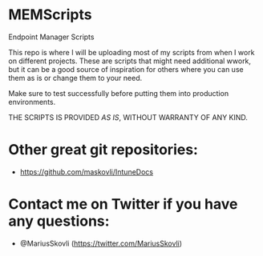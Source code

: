# MEMScripts
 Endpoint Manager Scripts

This repo is where I will be uploading most of my scripts from when I work on different projects. These are scripts that might need additional wwork, but it can be a good source of inspiration for others where you can use them as is or change them to your need.

Make sure to test successfully before putting them into production environments.

THE SCRIPTS IS PROVIDED *AS IS*, WITHOUT WARRANTY OF ANY KIND.

# Other great git repositories:

- https://github.com/maskovli/IntuneDocs

# Contact me on Twitter if you have any questions:

- @MariusSkovli (https://twitter.com/MariusSkovli)
